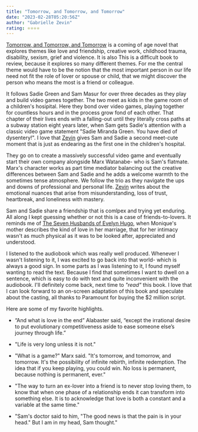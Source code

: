 ```yaml
---
title: "Tomorrow, and Tomorrow, and Tomorrow"
date: "2023-02-28T05:20:56Z"
author: "Gabrielle Zevin"
rating: ⭐⭐⭐⭐
--- 
```


<a href="https://www.goodreads.com/book/show/58784475-tomorrow-and-tomorrow-and-tomorrow">Tomorrow, and Tomorrow, and Tomorrow</a> is a coming of age novel that explores themes like love and friendship, creative work, childhood trauma, disability, sexism, grief and violence. It is also This is a difficult book to review, because it explores so many different themes. For me the central theme would have to be the notion that the most important person in our life need not fit the role of lover or spouse or child, that we might discover the person who means the most is a friend or colleague.

It follows Sadie Green and Sam Masur for over three decades as they play and build video games together. The two meet as kids in the game room of a children's hosipital. Here they bond over video games, playing together for countless hours and in the process grow fond of each other. That chapter of their lives ends with a falling-out until they literally cross paths at a subway station eight years later, when Sam gets Sadie's attention with a classic video game statement "Sadie Miranda Green. You have died of dysentery!". I love that <a href="https://www.goodreads.com/author/show/40593.Gabrielle_Zevin">Zevin</a> gives Sam and Sadie a second meet-cute moment that is just as endearing as the first one in the children's hospital.

They go on to create a massively successful video game and eventually start their own company alongside Marx Watanabe- who is Sam's flatmate. Marx's character works as part time mediator balancing out the creative differences between Sam and Sadie and he adds a welcome warmth to the sometimes tense atmosphere. We follow the trio as they navigate the ups and downs of professional and personal life. <a href="https://www.goodreads.com/author/show/40593.Gabrielle_Zevin">Zevin</a> writes about the emotional nuances that arise from misunderstanding, loss of trust, heartbreak, and loneliness with mastery.

Sam and Sadie share a friendship that is comlpex and trying yet enduring. All along I kept guessing whether or not this is a case of friends-to-lovers. It reminds me of <a href="https://www.goodreads.com/book/show/32620332-the-seven-husbands-of-evelyn-hugo">The Seven Husbands of Evelyn Hugo</a>, when Monique's mother describes the kind of love in her marriage, that for her intimacy wasn't as much physical as it was to be looked after, appreciated and understood.

I listened to the audiobook which was really well produced. Whenever I wasn't listening to it, I was excited to go back into that world- which is always a good sign. In some parts as I was listening to it, I found myself wanting to read the text. Because I find that sometimes I want to dwell on a sentence, which is easy to do with text and quite inconvenient with the audiobook. I'll definitely come back, next time to <i>"read"</i> this book. I love that I can look forward to an on-screen adaptation of this book and speculate about the casting, all thanks to Paramount for buying the $2 million script.

Here are some of my favorite highlights.
 * “And what is love in the end” Alabaster said, “except the irrational desire to put evolutionary competitiveness aside to ease someone else’s journey through life.”

 * "Life is very long unless it is not."

 * "What is a game?" Marx said. "It's tomorrow, and tomorrow, and tomorrow. It's the possibility of infinite rebirth, infinite redemption. The idea that if you keep playing, you could win. No loss is permanent, because nothing is permanent, ever."

 * "The way to turn an ex-lover into a friend is to never stop loving them, to know that when one phase of a relationship ends it can transform into something else. It is to acknowledge that love is both a constant and a variable at the same time."

 * "Sam's doctor said to him, "The good news is that the pain is in your head." But I am in my head, Sam thought."







